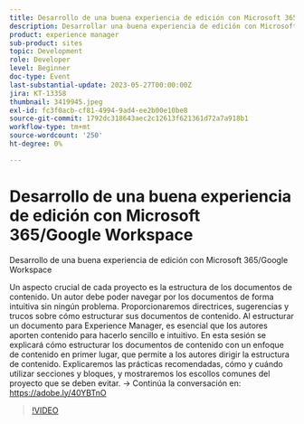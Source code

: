 ```yaml
---
title: Desarrollo de una buena experiencia de edición con Microsoft 365/Google Workspace
description: Desarrollar una buena experiencia de edición con Microsoft 365/Google WorkspaceUn aspecto crucial de cada proyecto es la estructura de los documentos de contenido. Un autor debe poder navegar por los documentos de forma intuitiva sin ningún problema. Proporcionaremos directrices, sugerencias y trucos sobre cómo estructurar sus documentos de contenido. Al estructurar un documento para Experience Manager, es esencial que los autores aporten contenido para hacerlo sencillo e intuitivo. En esta sesión se explicará cómo estructurar los documentos de contenido con un enfoque de contenido en primer lugar, que permite a los autores dirigir la estructura de contenido. Explicaremos las prácticas recomendadas, cómo y cuándo utilizar secciones y bloques, y mostraremos los escollos comunes del proyecto que se deben evitar.
product: experience manager
sub-product: sites
topic: Development
role: Developer
level: Beginner
doc-type: Event
last-substantial-update: 2023-05-27T00:00:00Z
jira: KT-13358
thumbnail: 3419945.jpeg
exl-id: fc3f0acb-cf81-4994-9ad4-ee2b00e10be8
source-git-commit: 1792dc318643aec2c12613f621361d72a7a918b1
workflow-type: tm+mt
source-wordcount: '250'
ht-degree: 0%

---
```


# Desarrollo de una buena experiencia de edición con Microsoft 365/Google Workspace

Desarrollo de una buena experiencia de edición con Microsoft 365/Google Workspace

Un aspecto crucial de cada proyecto es la estructura de los documentos de contenido. Un autor debe poder navegar por los documentos de forma intuitiva sin ningún problema. Proporcionaremos directrices, sugerencias y trucos sobre cómo estructurar sus documentos de contenido. Al estructurar un documento para Experience Manager, es esencial que los autores aporten contenido para hacerlo sencillo e intuitivo. En esta sesión se explicará cómo estructurar los documentos de contenido con un enfoque de contenido en primer lugar, que permite a los autores dirigir la estructura de contenido. Explicaremos las prácticas recomendadas, cómo y cuándo utilizar secciones y bloques, y mostraremos los escollos comunes del proyecto que se deben evitar. → Continúa la conversación en: https://adobe.ly/40YBTnO

>[!VIDEO](https://video.tv.adobe.com/v/3419945/?learn=on)
